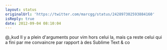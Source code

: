 ```yaml
---
layout: status
originalUrl: 'https://twitter.com/marcgg/status/242897302593884160'
isReply: true
date: 2012-09-04 08:10:04
---
```


@_kud Il y a plein d'arguments pour vim hors celui la, mais ça reste celui qui a fini par me convaincre par rapport à des Sublime Text &amp; co
